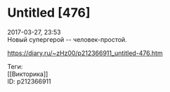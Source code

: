 Untitled [476]
===============

   
 2017-03-27, 23:53   
  Новый супергерой -- человек-простой.   
    
 <https://diary.ru/~zHz00/p212366911_untitled-476.htm>   
   
 Теги:   
 [[Викторика]]   
 ID: p212366911